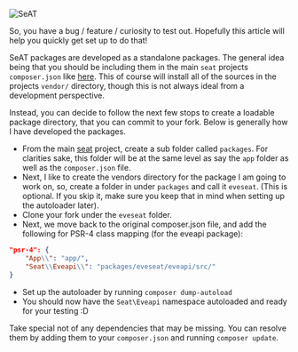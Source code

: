 ![SeAT](http://i.imgur.com/aPPOxSK.png)

So, you have a bug / feature / curiosity to test out. Hopefully this article will help you quickly get set up to do that!

SeAT packages are developed as a standalone packages. The general idea being that you should be including them in the main `seat` projects `composer.json` like [here](https://github.com/eveseat/seat/blob/master/composer.json#L11). This of course will install all of the sources in the projects `vendor/` directory, though this is not always ideal from a development perspective.

Instead, you can decide to follow the next few stops to create a loadable package directory, that you can commit to your fork. Below is generally how I have developed the packages.

* From the main [seat](https://github.com/eveseat/seat) project, create a sub folder called `packages`. For clarities sake, this folder will be at the same level as say the `app` folder as well as the `composer.json` file.
* Next, I like to create the vendors directory for the package I am going to work on, so, create a folder in under `packages` and call it `eveseat`. (This is optional. If you skip it, make sure you keep that in mind when setting up the autoloader later).
* Clone your fork under the `eveseat` folder.
* Next, we move back to the original composer.json file, and add the following for PSR-4 class mapping (for the eveapi package):
```json
"psr-4": {
    "App\\": "app/",
    "Seat\\Eveapi\\": "packages/eveseat/eveapi/src/"
}
```
* Set up the autoloader by running `composer dump-autoload`
* You should now have the `Seat\Eveapi` namespace autoloaded and ready for your testing :D

Take special not of any dependencies that may be missing. You can resolve them by adding them to your `composer.json` and running `composer update`.
